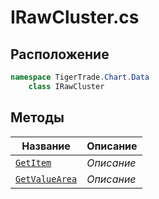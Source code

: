 
# IRawCluster.cs
## Расположение
```csharp
namespace TigerTrade.Chart.Data  
    class IRawCluster
```

## Методы
| Название | Описание |
| --- | --- |
| [`GetItem`](./metody/GetItem.md) | *Описание* |
| [`GetValueArea`](./metody/GetValueArea.md) | *Описание* |
